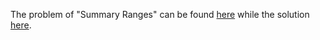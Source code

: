 The problem of "Summary Ranges" can be found [here](https://leetcode.com/problems/summary-ranges/) while the solution [here](https://github.com/aurimas13/Solutions-To-Problems/blob/main/LeetCode/Java%20Solutions/Summary%20Ranges/summary.java).